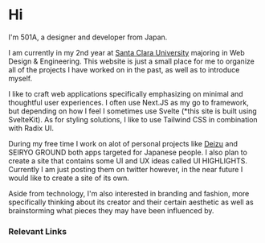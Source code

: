 # Hi

I'm 501A, a designer and developer from Japan.

I am currently in my 2nd year at [Santa Clara University](https://scu.edu) majoring in Web Design & Engineering. This website is just a small place for me to organize all of the projects I have worked on in the past, as well as to introduce myself.

I like to craft web applications specifically emphasizing on minimal and thoughtful user experiences. I often use Next.JS as my go to framework, but depending on how I feel I sometimes use Svelte (\*this site is built using SvelteKit). As for styling solutions, I like to use Tailwind CSS in combination with Radix UI.

During my free time I work on alot of personal projects like [Deizu](https://deizu.vercel.app/) and SEIRYO GROUND both apps targeted for Japanese people. I also plan to create a site that contains some UI and UX ideas called UI HIGHLIGHTS. Currently I am just posting them on twitter however, in the near future I would like to create a site of its own.

Aside from technology, I'm also interested in branding and fashion, more specifically thinking about its creator and their certain aesthetic as well as brainstorming what pieces they may have been influenced by.

### Relevant Links

